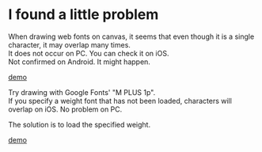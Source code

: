 # I found a little problem

When drawing web fonts on canvas, it seems that even though it is a single character, it may overlap many times.  
It does not occur on PC. You can check it on iOS.  
Not confirmed on Android. It might happen.  

[demo](https://yukioterasawa.github.io/webfontoverlapmanytimes/overlap.html)

Try drawing with Google Fonts' "M PLUS 1p".  
If you specify a weight font that has not been loaded, characters will overlap on iOS. No problem on PC.  

The solution is to load the specified weight.

[demo](https://yukioterasawa.github.io/webfontoverlapmanytimes/solution.html)
